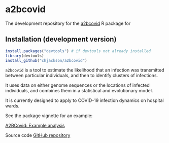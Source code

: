 a2bcovid
===

The development repository for the [a2bcovid](http://cran.r-project.org/package=fic) R package for 

## Installation (development version)

```r
install.packages("devtools") # if devtools not already installed
library(devtools)
install_github("chjackson/a2bcovid")
 ```

`a2bcovid` is a tool to estimate the likelihood that an infection was transmitted between particular individuals, and then to identify clusters of infections. 

It uses data on either genome sequences or the locations of infected individuals, and combines them in a statistical and evolutionary model.

It is currently designed to apply to COVID-19 infection dynamics on hospital wards.
  
See the package vignette for an example:

[A2BCovid: Example analysis](https://chjackson.github.io/a2bcovid/inst/doc/example.html)

Source code [GitHub repository](https://github.com/chjackson/a2bcovid)
